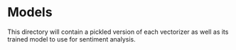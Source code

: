 # Models
This directory will contain a pickled version of each vectorizer as well as its trained model to use for sentiment analysis.